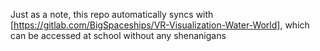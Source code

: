Just as a note, this repo automatically syncs with [https://gitlab.com/BigSpaceships/VR-Visualization-Water-World], which can be accessed at school without any shenanigans
